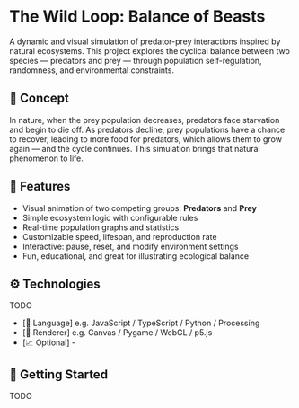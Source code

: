 # The Wild Loop: Balance of Beasts

A dynamic and visual simulation of predator-prey interactions inspired by natural ecosystems. This project explores the cyclical balance between two species — predators and prey — through population self-regulation, randomness, and environmental constraints.

## 🌿 Concept

In nature, when the prey population decreases, predators face starvation and begin to die off. As predators decline, prey populations have a chance to recover, leading to more food for predators, which allows them to grow again — and the cycle continues. This simulation brings that natural phenomenon to life.

## 🦊 Features

- Visual animation of two competing groups: **Predators** and **Prey**
- Simple ecosystem logic with configurable rules
- Real-time population graphs and statistics
- Customizable speed, lifespan, and reproduction rate
- Interactive: pause, reset, and modify environment settings
- Fun, educational, and great for illustrating ecological balance

## ⚙️ Technologies

TODO
- [🧠 Language] e.g. JavaScript / TypeScript / Python / Processing
- [🎨 Renderer] e.g. Canvas / Pygame / WebGL / p5.js
- [📈 Optional] -

## 🚀 Getting Started

TODO

